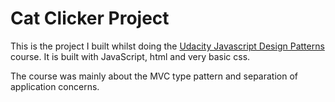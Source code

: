 # Cat Clicker Project

This is the project I built whilst doing the [Udacity Javascript Design Patterns](https://eu.udacity.com/course/javascript-design-patterns--ud989) course. It is built with JavaScript, html and very basic css.

The course was mainly about the MVC type pattern and separation of application concerns.

